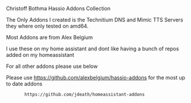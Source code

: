 Christoff Bothma Hassio Addons Collection

The Only Addons I created is the Technitium DNS and Mimic TTS Servers they where only tested on amd64.
                                              
Most Addons are from Alex Belgium

I use these on my home assistant and dont like having a bunch of repos added on my homeassistant

For all other addons please use below

Please use https://github.com/alexbelgium/hassio-addons for the most up to date addons
                                 
           https://github.com/jdeath/homeassistant-addons


